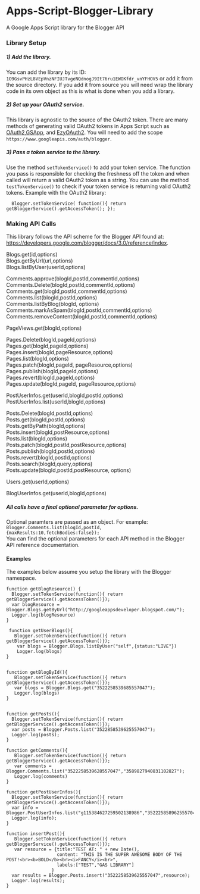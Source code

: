# Apps-Script-Blogger-Library
A Google Apps Script library for the Blogger API  
  


### Library Setup  
##### 1) Add the library.  
You can add the library by its ID: `1O9GsvPHzL8VEpVnzNFIUJTvgeNQdnogJ9It76ru1EWOKfdr_vnYFHOV5` or add it from the source directory. If you add it from source you will need wrap the library code in its own object as this is what is done when you add a library.  
 
##### 2) Set up your OAuth2 service.  
 This library is agnostic to the source of the OAuth2 token. There are many methods of generating valid OAuth2 tokens in Apps Script such as [OAuth2](https://github.com/googlesamples/apps-script-oauth2),[GSApp](https://github.com/Spencer-Easton/Apps-Script-GSApp-Library), and [EzyOAuth2](http://ramblings.mcpher.com/Home/excelquirks/oauthtoo/ezyoauth2).  You will need to add the scope `https://www.googleapis.com/auth/blogger`.  
 
##### 3) Pass a token service to the library.  
Use the method `setTokenService()` to add your token service.  The function you pass is responsible for checking the freshness off the token and when called will return a valid OAuth2 token as a string. You can use the method `testTokenService()` to check if your token service is returning valid OAuth2 tokens.
Example with the OAuth2 library:  
  
      Blogger.setTokenService( function(){ return getBloggerService().getAccessToken(); });
   
   
### Making API Calls  

This library follows the API scheme for the Blogger API found at:  https://developers.google.com/blogger/docs/3.0/reference/index.  

Blogs.get(id,options)  
Blogs.getByUrl(url,options)  
Blogs.listByUser(userId,options)  
  
Comments.approve(blogId,postId,commentId,options)  
Comments.Delete(blogId,postId,commentId,options)  
Comments.get(blogId,postId,commentId,options)  
Comments.list(blogId,postId,options)  
Comments.listByBlog(blogId, options)  
Comments.markAsSpam(blogId,postId,commentId,options)  
Comments.removeContent(blogId,postId,commentId,options)  
  
PageViews.get(blogId,options)  
  
Pages.Delete(blogId,pageId,options)  
Pages.get(blogId,pageId,options)  
Pages.insert(blogId,pageResource,options)  
Pages.list(blogId,options)  
Pages.patch(blogId,pageId, pageResource,options)  
Pages.publish(blogId,pageId,options)  
Pages.revert(blogId,pageId,options)  
Pages.update(blogId,pageId, pageResource,options)  
  
PostUserInfos.get(userId,blogId,postId,options)  
PostUserInfos.list(userId,blogId,options)  
  
Posts.Delete(blogId,postId,options)  
Posts.get(blogId,postId,options)  
Posts.getByPath(blogId,options)  
Posts.insert(blogId,postResource,options)  
Posts.list(blogId,options)  
Posts.patch(blogId,postId,postResource,options)  
Posts.publish(blogId,postId,options)  
Posts.revert(blogId,postId,options)  
Posts.search(blogId,query,options)  
Posts.update(blogId,postId,postResource, options)  
  
Users.get(userId,options)  
  
BlogUserInfos.get(userId,blogId,options)  
  
##### All calls have a final optional parameter for options.  
Optional paramters are passed as an object.  For example:  
`Blogger.Comments.list(blogId,postId,{maxResults:10,fetchBodies:false});`  
You can find the optional parameters for each API method in the Blogger API reference documentation.  
  
#### Examples  
The examples below assume you setup the library with the Blogger namespace.  

    function getBlogResource() { 
      Blogger.setTokenService(function(){ return getBloggerService().getAccessToken()});
      var blogResource = Blogger.Blogs.getByUrl("http://googleappsdeveloper.blogspot.com/");
      Logger.log(blogResource)
    } 

     function getUserBlogs(){
       Blogger.setTokenService(function(){ return getBloggerService().getAccessToken()});
        var blogs = Blogger.Blogs.listByUser("self",{status:"LIVE"})
        Logger.log(blogs)
    }
  
  
    function getBlogById(){
       Blogger.setTokenService(function(){ return getBloggerService().getAccessToken()});
       var blogs = Blogger.Blogs.get("3522258539685557047");
       Logger.log(blogs)
    }
  
  
    function getPosts(){
      Blogger.setTokenService(function(){ return getBloggerService().getAccessToken()});
      var posts = Blogger.Posts.list("3522858539625557047");
      Logger.log(posts); 
    }

    function getComments(){
       Blogger.setTokenService(function(){ return getBloggerService().getAccessToken()});
       var comments = Blogger.Comments.list("3522258539628557047","3589827940831102827");
       Logger.log(comments)
    }

    function getPostUserInfos(){
      Blogger.setTokenService(function(){ return getBloggerService().getAccessToken()});
      var info = Blogger.PostUserInfos.list("g115384627259502138986","3522258589625557047");
      Logger.log(info);
    } 

    function insertPost(){
       Blogger.setTokenService(function(){ return getBloggerService().getAccessToken()}); 
       var resource = {title:"TEST AT: " + new Date(),
                       content: "THIS IS THE SUPER AWESOME BODY OF THE POST!<br><b>BOLD</b><br><i>FANCY</i><br>",
                       labels:["TEST","GAS LIBRARY"]
                     }
      var results = Blogger.Posts.insert("3522258539625557047",resource);
      Logger.log(results);
    }

